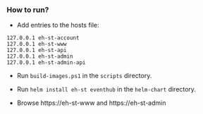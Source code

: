 ### How to run?

* Add entries to the hosts file:

````
127.0.0.1 eh-st-account
127.0.0.1 eh-st-www
127.0.0.1 eh-st-api
127.0.0.1 eh-st-admin
127.0.0.1 eh-st-admin-api
````

* Run `build-images.ps1` in the `scripts` directory.
* Run `helm install eh-st eventhub` in the `helm-chart` directory.

* Browse https://eh-st-www and https://eh-st-admin
